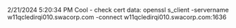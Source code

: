 2/21/2024 5:20:34 PM
Cool - check cert data:
openssl s_client -servername w11qcledirqi010.swacorp.com -connect w11qcledirqi010.swacorp.com:1636